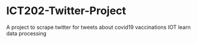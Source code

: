 # ICT202-Twitter-Project
A project to scrape twitter for tweets about covid19 vaccinations IOT learn data processing 
